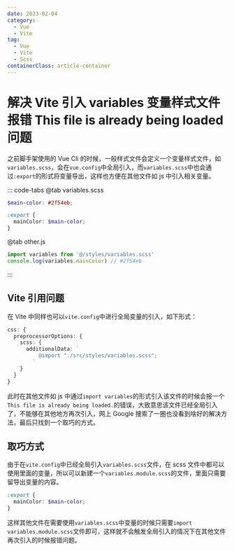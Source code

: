 ```yaml
---
date: 2023-02-04
category:
  - Vue
  - Vite
tag:
  - Vue
  - Vite
  - Scss
containerClass: article-container
---
```


# 解决 Vite 引入 variables 变量样式文件报错 This file is already being loaded 问题

之前脚手架使用的 Vue Cli 的时候，一般样式文件会定义一个变量样式文件，如`variables.scss`，会在`vue.config`中全局引入，而`variables.scss`中也会通过`:export`的形式将变量导出，这样也方便在其他文件如 js 中引入相关变量。

<!-- more -->

::: code-tabs
@tab variables.scss

```scss
$main-color: #2f54eb;

:export {
  mainColor: $main-color;
}
```

@tab other.js

```js
import variables from '@/styles/variables.scss'
console.log(variables.mainColor) // #2f54eb
```

:::

## Vite 引用问题

在 Vite 中同样也可以`vite.config`中进行全局变量的引入，如下形式：

```ts
css: {
  preprocessorOptions: {
    scss: {
      additionalData: `
          @import "./src/styles/variables.scss";
        `
    }
  }
}
```

此时在其他文件如 js 中通过`import variables`的形式引入该文件的时候会报一个`This file is already being loaded.`的错误，大致意思该文件已经全局引入了，不能够在其他地方再次引入，网上 Google 搜索了一圈也没看到啥好的解决方法，最后只找到一个取巧的方式。

## 取巧方式

由于在`vite.config`中已经全局引入`variables.scss`文件，在 scss 文件中都可以使用里面的变量，所以可以新建一个`variables.module.scss`的文件，里面只需要留导出变量的内容。

```scss
:export {
  mainColor: $main-color;
}
```

这样其他文件在需要使用`variables.scss`中变量的时候只需要`import` `variables.module.scss`文件即可，这样就不会触发全局引入的情况下在其他文件再次引入的时候报错问题。
